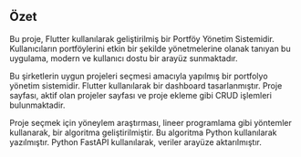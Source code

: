 ## Özet

Bu proje, Flutter kullanılarak geliştirilmiş bir Portföy Yönetim Sistemidir. Kullanıcıların portföylerini etkin bir şekilde yönetmelerine olanak tanıyan bu uygulama, modern ve kullanıcı dostu bir arayüz sunmaktadır.

Bu şirketlerin uygun projeleri seçmesi amacıyla yapılmış bir portfolyo yönetim sistemidir. Flutter kullanılarak bir dashboard tasarlanmıştır. Proje sayfası, aktif olan projeler sayfası ve proje ekleme gibi CRUD işlemleri bulunmaktadir.

Proje seçmek için yöneylem araştırması, lineer programlama gibi yöntemler kullanarak, bir algoritma geliştirilmiştir. Bu algoritma Python kullanılarak yazılmıştır. Python FastAPI kullanılarak, veriler arayüze aktarılmıştır. 
